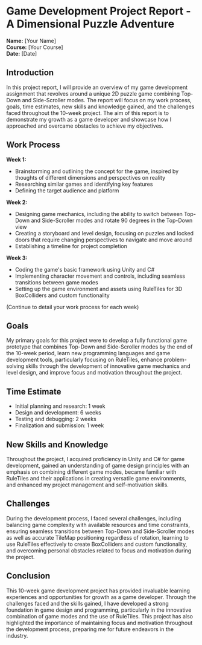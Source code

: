 # Game Development Project Report - A Dimensional Puzzle Adventure

**Name:** [Your Name]  
**Course:** [Your Course]  
**Date:** [Date]

## Introduction

In this project report, I will provide an overview of my game development assignment that revolves around a unique 2D puzzle game combining Top-Down and Side-Scroller modes. The report will focus on my work process, goals, time estimates, new skills and knowledge gained, and the challenges faced throughout the 10-week project. The aim of this report is to demonstrate my growth as a game developer and showcase how I approached and overcame obstacles to achieve my objectives.

## Work Process

**Week 1:**
- Brainstorming and outlining the concept for the game, inspired by thoughts of different dimensions and perspectives on reality
- Researching similar games and identifying key features
- Defining the target audience and platform

**Week 2:**
- Designing game mechanics, including the ability to switch between Top-Down and Side-Scroller modes and rotate 90 degrees in the Top-Down view
- Creating a storyboard and level design, focusing on puzzles and locked doors that require changing perspectives to navigate and move around
- Establishing a timeline for project completion

**Week 3:**
- Coding the game's basic framework using Unity and C#
- Implementing character movement and controls, including seamless transitions between game modes
- Setting up the game environment and assets using RuleTiles for 3D BoxColliders and custom functionality

(Continue to detail your work process for each week)

## Goals

My primary goals for this project were to develop a fully functional game prototype that combines Top-Down and Side-Scroller modes by the end of the 10-week period, learn new programming languages and game development tools, particularly focusing on RuleTiles, enhance problem-solving skills through the development of innovative game mechanics and level design, and improve focus and motivation throughout the project.

## Time Estimate

- Initial planning and research: 1 week
- Design and development: 6 weeks
- Testing and debugging: 2 weeks
- Finalization and submission: 1 week

## New Skills and Knowledge

Throughout the project, I acquired proficiency in Unity and C# for game development, gained an understanding of game design principles with an emphasis on combining different game modes, became familiar with RuleTiles and their applications in creating versatile game environments, and enhanced my project management and self-motivation skills.

## Challenges

During the development process, I faced several challenges, including balancing game complexity with available resources and time constraints, ensuring seamless transitions between Top-Down and Side-Scroller modes as well as accurate TileMap positioning regardless of rotation, learning to use RuleTiles effectively to create BoxColliders and custom functionality, and overcoming personal obstacles related to focus and motivation during the project.

## Conclusion

This 10-week game development project has provided invaluable learning experiences and opportunities for growth as a game developer. Through the challenges faced and the skills gained, I have developed a strong foundation in game design and programming, particularly in the innovative combination of game modes and the use of RuleTiles. This project has also highlighted the importance of maintaining focus and motivation throughout the development process, preparing me for future endeavors in the industry.
